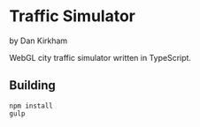 # Traffic Simulator

by Dan Kirkham

WebGL city traffic simulator written in TypeScript.

## Building
    npm install
    gulp
